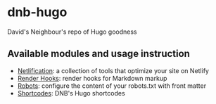 # dnb-hugo

David's Neighbour's repo of Hugo goodness

## Available modules and usage instruction

- [Netlification](/netlification): a collection of tools that optimize your site on Netlify
- [Render Hooks](/renderhooks): render hooks for Markdown markup
- [Robots](/robots): configure the content of your robots.txt with front matter
- [Shortcodes](/shortcodes): DNB's Hugo shortcodes
